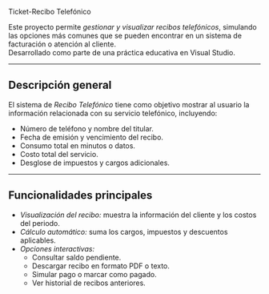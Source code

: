 Ticket-Recibo Telefónico

Este proyecto permite *gestionar y visualizar recibos telefónicos*, simulando las opciones más comunes que se pueden encontrar en un sistema de facturación o atención al cliente.  
Desarrollado como parte de una práctica educativa en Visual Studio.

---

## Descripción general

El sistema de *Recibo Telefónico* tiene como objetivo mostrar al usuario la información relacionada con su servicio telefónico, incluyendo:

- Número de teléfono y nombre del titular.  
- Fecha de emisión y vencimiento del recibo.  
- Consumo total en minutos o datos.  
- Costo total del servicio.  
- Desglose de impuestos y cargos adicionales.

---

##  Funcionalidades principales

- *Visualización del recibo:* muestra la información del cliente y los costos del periodo.  
- *Cálculo automático:* suma los cargos, impuestos y descuentos aplicables.  
- *Opciones interactivas:*
  - Consultar saldo pendiente.  
  - Descargar recibo en formato PDF o texto.  
  - Simular pago o marcar como pagado.  
  - Ver historial de recibos anteriores.
